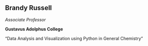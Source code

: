 ## Brandy Russell

*Associate Professor*

**Gustavus Adolphus College**

“Data Analysis and Visualization using Python in General Chemistry”
